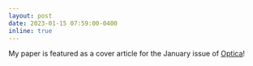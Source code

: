 ```yaml
---
layout: post
date: 2023-01-15 07:59:00-0400
inline: true
---
```


My paper is featured as a cover article for the January issue of [Optica](https://opg.optica.org/optica/aboutthecover.cfm?volume=10&issue=1)!

